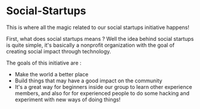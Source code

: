 Social-Startups
===============

This is where all the magic related to our social startups initiative happens! 

First, what does social startups means ? Well the idea behind social startups is quite simple, it's basically a nonprofit organization with the goal of creating social impact through technology. 

The goals of this initiative are : 
+ Make the world a better place
+ Build things that may have a good impact on the community
+ It's a great way for beginners inside our group to learn other experience members, and also for for experienced people to do some hacking and experiment with new ways of doing things!
